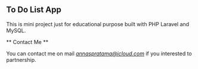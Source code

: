 ## To Do List App

This is mini project just for educational purpose built with PHP Laravel and MySQL.

** Contact Me **

You can contact me on mail *annaspratama@icloud.com* if you interested to partnership.